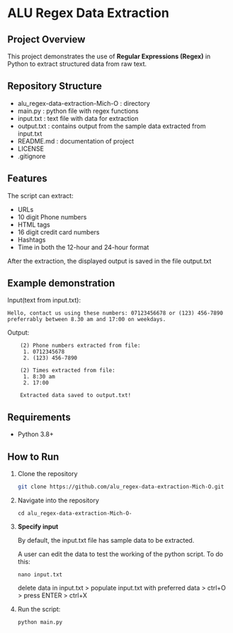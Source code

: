 # ALU Regex Data Extraction

## Project Overview
This project demonstrates the use of **Regular Expressions (Regex)** in Python to extract structured data from raw text.  

## Repository Structure
- alu_regex-data-extraction-Mich-O : directory
 - main.py : python file with regex functions 
 - input.txt : text file with data for extraction
 - output.txt : contains output from the sample data extracted from input.txt
 - README.md : documentation of project
 - LICENSE
 - .gitignore


## Features
The script can extract: 
- URLs  
- 10 digit Phone numbers  
- HTML tags
- 16 digit credit card numbers
- Hashtags
- Time in both the 12-hour and 24-hour format

After the extraction, the displayed output is saved in the file output.txt

## Example demonstration
Input(text from input.txt):

    Hello, contact us using these numbers: 07123456678 or (123) 456-7890 preferrably between 8.30 am and 17:00 on weekdays.

Output: 

        (2) Phone numbers extracted from file: 
         1. 0712345678
         2. (123) 456-7890

        (2) Times extracted from file:
         1. 8:30 am
         2. 17:00

        Extracted data saved to output.txt!

## Requirements
- Python 3.8+  

## How to Run
1. Clone the repository  
   ```bash
   git clone https://github.com/alu_regex-data-extraction-Mich-O.git

2. Navigate into the repository

       cd alu_regex-data-extraction-Mich-O-

3. **Specify input**
   
   By default, the input.txt file has sample data to be extracted.
   
   A user can edit the data to test the working of the python script. To do this:
   
       nano input.txt
   
   delete data in input.txt > populate input.txt with preferred data > ctrl+O > press ENTER > ctrl+X

5. Run the script:
   
       python main.py
